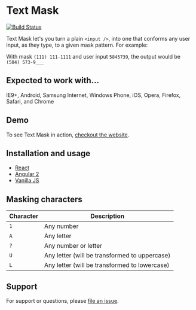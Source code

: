 # Text Mask

[![Build Status](https://travis-ci.org/msafi/text-mask.svg?branch=master)](https://travis-ci.org/msafi/text-mask)

Text Mask let's you turn a plain `<input />`, into one that conforms
any user input, as they type, to a given mask pattern. For example:

With mask `(111) 111-1111` and user input `5845739`, the output would be `(584) 573-9___`

## Expected to work with...

IE9+, Android, Samsung Internet, Windows Phone, iOS, Opera, Firefox, Safari, and Chrome

## Demo

To see Text Mask in action, [checkout the website](https://msafi.github.io/text-mask/).

## Installation and usage

* [React](https://msafi.github.io/text-mask/#/react)
* [Angular 2](https://msafi.github.io/text-mask/#/angular2)
* [Vanilla JS](https://msafi.github.io/text-mask/#/vanilla)

## Masking characters

Character | Description
--- | ---
`1` | Any number
`A` | Any letter
`?` | Any number or letter
`U` | Any letter (will be transformed to uppercase)
`L` | Any letter (will be transformed to lowercase)

## Support

For support or questions, please
[file an issue](https://github.com/msafi/text-mask/issues).
